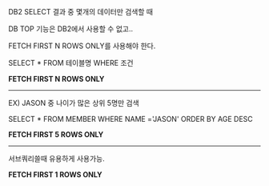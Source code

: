 DB2 SELECT 결과 중 몇개의 데이터만 검색할 때 

DB TOP 기능은 DB2에서 사용할 수 없고..

FETCH FIRST N ROWS ONLY를 사용해야 한다.



SELECT * FROM 테이블명 WHERE 조건 

**FETCH FIRST N ROWS ONLY**

****

EX) JASON 중 나이가 많은 상위 5명만 검색 

SELECT * FROM MEMBER WHERE NAME ='JASON' ORDER BY AGE DESC 

**FETCH FIRST 5 ROWS ONLY**

****

서브쿼리쓸때 유용하게 사용가능.

**FETCH FIRST 1 ROWS ONLY**